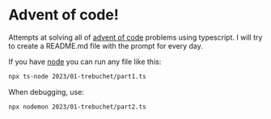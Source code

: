 # Advent of code!

Attempts at solving all of [advent of code](https://adventofcode.com) problems using typescript. I will try to create a README.md file with the prompt for every day.

If you have [node](https://nodejs.org/en) you can run any file like this:

```bash
npx ts-node 2023/01-trebuchet/part1.ts
```

When debugging, use:

```bash
npx nodemon 2023/01-trebuchet/part2.ts
```
